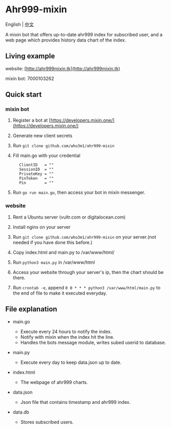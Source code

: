 # Ahr999-mixin
English | [中文](README-ZH.md)

A mixin bot that offers up-to-date ahr999 index for subscribed user, and a web page which provides history data chart of the index.

## Living example
 website: [http://ahr999mixin.tk](http://ahr999mixin.tk)
 
 mixin bot: 7000103262


## Quick start

### mixin bot
  1. Register a bot at [https://developers.mixin.one/](https://developers.mixin.one/)
 
  2. Generate new client secrets

  3. Run `git clone github.com/who3m1/ahr999-mixin`
  
  4. Fill main.go with your credential
  ```
        ClientID   = ""        
        SessionID  = ""
        PrivateKey = ""
        PinToken   = ""
        Pin        = ""
  ```
  5. Run `go run main.go`, then access your bot in mixin messenger.

### website
  1. Rent a Ubuntu server (vultr.com or digitalocean.com)

  2. Install nginx on your server

  3. Run `git clone github.com/who3m1/ahr999-mixin` on your server.(not needed if you have done this before.)

  4. Copy index.html and main.py to /var/www/html/

  5. Run `python3 main.py` in /var/www/html

  6. Access your website through your server's ip, then the chart should be there.
  
  7. Run `crontab -e`, append `0 0 * * * python3 /var/www/html/main.py` to the end of file to make it executed everyday.

## File explanation

 - main.go 
   - Execute every 24 hours to notify the index.
   - Notify with mixin when the index hit the line.
   - Handles the bots message module, writes subed userid to database.

 - main.py 
   - Execute every day to keep data.json up to date.

 - index.html
   - The webpage of ahr999 charts.

 - data.json 
   - Json file that contains timestamp and ahr999 index.

 - data.db 
   - Stores subscribed users.
